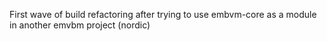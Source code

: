 First wave of build refactoring after trying to use embvm-core as a module in another emvbm project (nordic)
